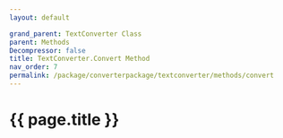 ```yaml
---
layout: default

grand_parent: TextConverter Class
parent: Methods
Decompressor: false
title: TextConverter.Convert Method
nav_order: 7
permalink: /package/converterpackage/textconverter/methods/convert
---
```

# {{ page.title }}